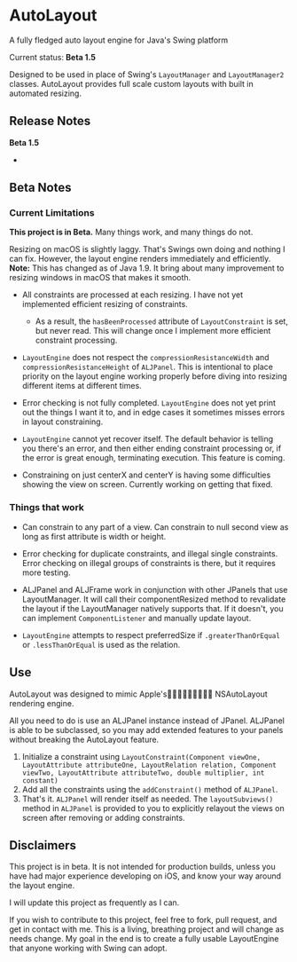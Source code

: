 # AutoLayout
A fully fledged auto layout engine for Java's Swing platform

Current status: **Beta 1.5**

Designed to be used in place of Swing's `LayoutManager` and `LayoutManager2` classes.  AutoLayout provides full scale custom layouts with built in automated resizing.

## Release Notes
__**Beta 1.5**__

*

## Beta Notes

### Current Limitations
**This project is in Beta.**  Many things work, and many things do not.

Resizing on macOS is slightly laggy.  That's Swings own doing and nothing I can fix.  However, the layout engine renders immediately and efficiently. **Note:** This has changed as of Java 1.9.  It bring about many improvement to resizing windows in macOS that makes it smooth.

* All constraints are processed at each resizing.  I have not yet implemented efficient resizing of constraints.
	* As a result, the `hasBeenProcessed` attribute of `LayoutConstraint` is set, but never read.  This will change once I implement more efficient constraint processing.

* `LayoutEngine` does not respect the `compressionResistanceWidth` and `compressionResistanceHeight` of `ALJPanel`.  This is intentional to place priority on the layout engine working properly before diving into resizing different items at different times.

* Error checking is not fully completed.  `LayoutEngine` does not yet print out the things I want it to, and in edge cases it sometimes misses errors in layout constraining.

* `LayoutEngine` cannot yet recover itself.  The default behavior is telling you there's an error, and then either ending constraint processing or, if the error is great enough, terminating execution.  This feature is coming.

* Constraining on just centerX and centerY is having some difficulties showing the view on screen.  Currently working on getting that fixed.

### Things that work
* Can constrain to any part of a view.  Can constrain to null second view as long as first attribute is width or height.

* Error checking for duplicate constraints, and illegal single constraints.  Error checking on illegal groups of constraints is there, but it requires more testing.

* ALJPanel and ALJFrame work in conjunction with other JPanels that use LayoutManager.  It will call their componentResized method to revalidate the layout if the LayoutManager natively supports that.  If it doesn't, you can implement `ComponentListener` and manually update layout.

* `LayoutEngine` attempts to respect preferredSize if `.greaterThanOrEqual` or `.lessThanOrEqual` is used as the relation.

## Use

AutoLayout was designed to mimic Apple'sⓒ NSAutoLayout rendering engine.

All you need to do is use an ALJPanel instance instead of JPanel.  ALJPanel is able to be subclassed, so you may add extended features to your panels without breaking the AutoLayout feature.

1. Initialize a constraint using `LayoutConstraint(Component viewOne, LayoutAttribute attributeOne, LayoutRelation relation, Component viewTwo, LayoutAttribute attributeTwo, double multiplier, int constant)`
1. Add all the constraints using the `addConstraint()` method of `ALJPanel`.
2. That's it.  `ALJPanel` will render itself as needed.  The `layoutSubviews()` method in `ALJPanel` is provided to you to explicitly relayout the views on screen after removing or adding constraints.


## Disclaimers
This project is in beta.  It is not intended for production builds, unless you have had major experience developing on iOS, and know your way around the layout engine.

I will update this project as frequently as I can.

If you wish to contribute to this project, feel free to fork, pull request, and get in contact with me.  This is a living, breathing project and will change as needs change.  My goal in the end is to create a fully usable LayoutEngine that anyone working with Swing can adopt.
